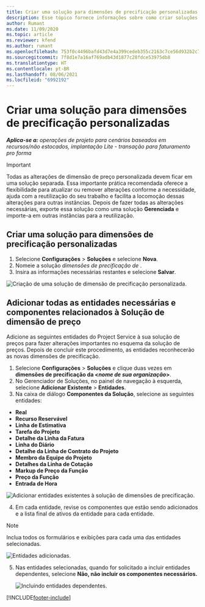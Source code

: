 ```yaml
---
title: Criar uma solução para dimensões de precificação personalizadas
description: Esse tópico fornece informações sobre como criar soluções para dimensões de precificação personalizadas.
author: Rumant
ms.date: 11/09/2020
ms.topic: article
ms.reviewer: kfend
ms.author: rumant
ms.openlocfilehash: 753f0c4496bafd43d7e4a399cedeb355c2163c7ce56d932b2c786d5f2e672b6b
ms.sourcegitcommit: 7f8d1e7a16af769adb43d1877c28fdce53975db8
ms.translationtype: HT
ms.contentlocale: pt-BR
ms.lasthandoff: 08/06/2021
ms.locfileid: "6992192"
---
```

# <a name="create-a-solution-for-custom-pricing-dimensions"></a>Criar uma solução para dimensões de precificação personalizadas

 _**Aplica-se a:** operações de projeto para cenários baseados em recursos/não estocados, implantação Lite - transação para faturamento pro forma_ 

>[!IMPORTANT]
>Todas as alterações de dimensão de preço personalizada devem ficar em uma solução separada. Essa importante prática recomendada oferece a flexibilidade para atualizar ou remover alterações conforme a necessidade, ajuda com a reutilização do seu trabalho e facilita a locomoção dessas alterações para outras instâncias. Depois de fazer todas as alterações necessárias, exporte essa solução como uma solução **Gerenciada** e importe-a em outras instâncias para a reutilização.

## <a name="create-a-solution-for-custom-pricing-dimensions"></a>Criar uma solução para dimensões de precificação personalizadas

1.  Selecione **Configurações** > **Soluções** e selecione **Nova**.
2.  Nomeie a solução *dimensões de precificação de <your organization name>*.
3. Insira as informações necessárias restantes e selecione **Salvar**.

  ![Criação de uma solução de dimensão de precificação personalizada.](./media/Creation-of-custom-pricing-dimension-solution.png)
 
## <a name="add-all-required-entities-and-related-components-to-the-pricing-dimension-solution"></a>Adicionar todas as entidades necessárias e componentes relacionados à Solução de dimensão de preço

Adicione as seguintes entidades do Project Service à sua solução de preços para fazer alterações importantes no esquema da solução de preços. Depois de concluir este procedimento, as entidades reconhecerão as novas dimensões de precificação.

1.  Selecione **Configurações** > **Soluções** e clique duas vezes em **dimensões de precificação da <*nome de sua organização*>**.
2.  No Gerenciador de Soluções, no painel de navegação à esquerda, selecione **Adicionar Existente** > **Entidades**.
3.  Na caixa de diálogo **Componentes da Solução**, selecione as seguintes entidades:
 
   - **Real**
   - **Recurso Reservável**
   - **Linha de Estimativa**
   - **Tarefa do Projeto**
   - **Detalhe da Linha da Fatura**
   - **Linha do Diário**
   - **Detalhe da Linha de Contrato do Projeto**
   - **Membro da Equipe do Projeto**
   - **Detalhes da Linha de Cotação**
   - **Markup de Preço da Função**
   - **Preço da Função**
   - **Entrada de Hora**
 
   ![Adicionar entidades existentes à solução de dimensões de precificação.](./media/Existing-entities-to-PD-solution.png)
 
 4. Em cada entidade, revise os componentes que estão sendo adicionados e a lista final de ativos da entidade para cada entidade. 

   >[!NOTE]
   > Inclua todos os formulários e exibições para cada uma das entidades selecionadas.

  ![Entidades adicionadas.](./media/solution-component-selection.png)


5.  Nas entidades selecionadas, quando for solicitado a incluir entidades dependentes, selecione **Não, não incluir os componentes necessários.**

    ![Incluindo entidades dependentes.](./media/Do-not-include-required.png)


[!INCLUDE[footer-include](../includes/footer-banner.md)]